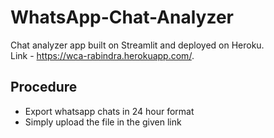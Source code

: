 # WhatsApp-Chat-Analyzer
Chat analyzer app built on Streamlit and deployed on Heroku.\
Link - https://wca-rabindra.herokuapp.com/.

## Procedure
- Export whatsapp chats in 24 hour format
- Simply upload the file in the given link
